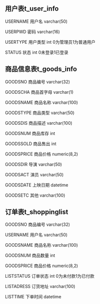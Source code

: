 ## 用户表t_user_info

USERNAME	用户名		varchar(50)

USERPWD	密码		varchar(16)

USERTYPE	用户类型 	int	0为管理员1为普通用户

STATUS		状态		int	0未登录1已登录



## 商品信息表t_goods_info

GOODSNO		商品编号		varchar(32)

GOODSCHA		商品首字母	varchar(1)

GOODSNAME	商品名称		varchar(100)

GOODSTYPE		商品类型		varchar(50)

GOODSDIS		商品描述		varchar(100)

GOODSNUM		商品库存		int

GOODSSOLD	商品售出		int

GOODSPRICE 	商品价格		numeric(8,2)

GOODSDIR		导演		varchar(50)

GOODSACT		演员		varchar(50)

GOODSDATE		上映日期		datetime

GOODSETC	 	其他		varchar(100)



## 订单表t_shoppinglist

GOODSNO		商品编号		varchar(32)

USERNAME		用户名		varchar(50)

GOODSNAME	商品名称		varchar(100)

GOODSNUM		商品数量		int

GOODSPRICE	商品价格		numeric(8,2)

LISTSTATUS		订单状态		int	0为未付款1为已付款

LISTADRESS		订货地址		varchar(100)

LISTTIME		下单时间		datetime

